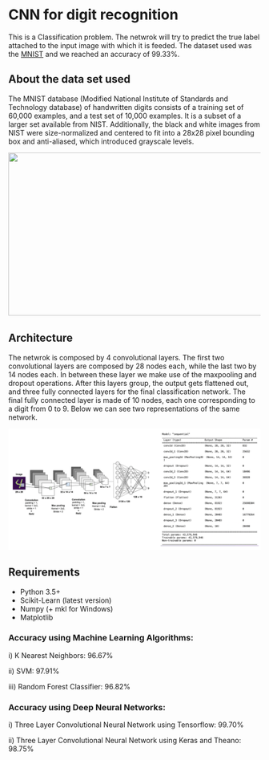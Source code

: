 # CNN for digit recognition

This is a Classification problem. The netwrok will try to predict the true label attached to the input image with which it is feeded. The dataset used was the [MNIST](http://yann.lecun.com/exdb/mnist/) and we reached an accuracy of 99.33%.

## About the data set used
The MNIST database (Modified National Institute of Standards and Technology database) of handwritten digits consists of a training set of 60,000 examples, and a test set of 10,000 examples. It is a subset of a larger set available from NIST. Additionally, the black and white images from NIST were size-normalized and centered to fit into a 28x28 pixel bounding box and anti-aliased, which introduced grayscale levels.

<p align="center">
  <img src="https://github.com/draperkm/Digit-Recognizer/blob/main/MNIST.png" width="600" height="325">
</p>

## Architecture

The netwrok is composed by 4 convolutional layers. The first two convolutional layers are composed by 28 nodes each, while the last two by 14 nodes each. In between these layer we make use of the maxpooling and dropout operations. After this layers group, the output gets flattened out, and three fully connected layers for the final classification network. The final fully connected layer is made of 10 nodes, each one corresponding to a digit from 0 to 9. Below we can see two representations of the same network. 

![CNN Diagram](docs/architecture.jpg)

## Requirements

- Python 3.5+
- Scikit-Learn (latest version)
- Numpy (+ mkl for Windows)
- Matplotlib

### Accuracy using Machine Learning Algorithms:

i) K Nearest Neighbors: 96.67%

ii) SVM: 97.91%

iii) Random Forest Classifier: 96.82%

### Accuracy using Deep Neural Networks:

i) Three Layer Convolutional Neural Network using Tensorflow: 99.70%

ii) Three Layer Convolutional Neural Network using Keras and Theano: 98.75%

